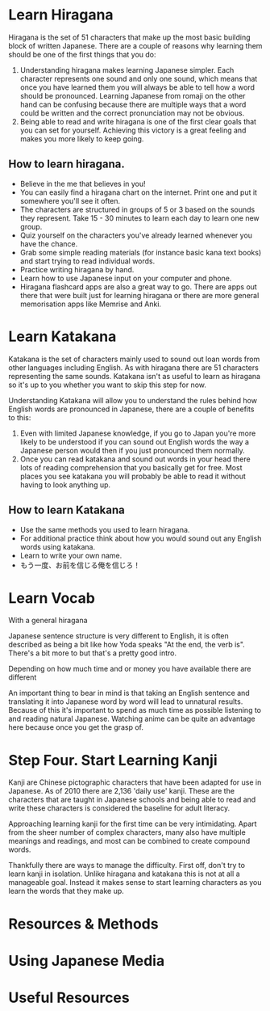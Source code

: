 # Learn Hiragana

Hiragana is the set of 51 characters that make up the most basic building block of written Japanese. There are a couple of reasons why learning them should be one of the first things that you do:

1. Understanding hiragana makes learning Japanese simpler. Each character represents one sound and only one sound, which means that once you have learned them you will always be able to tell how a word should be pronounced. Learning Japanese from romaji on the other hand can be confusing because there are multiple ways that a word could be written and the correct pronunciation may not be obvious.
2. Being able to read and write hiragana is one of the first clear goals that you can set for yourself. Achieving this victory is a great feeling and makes you more likely to keep going.

## How to learn hiragana.

- Believe in the me that believes in you!
- You can easily find a hiragana chart on the internet. Print one and put it somewhere you'll see it often.
- The characters are structured in groups of 5 or 3 based on the sounds they represent. Take 15 - 30 minutes to learn each day to learn one new group.
- Quiz yourself on the characters you've already learned whenever you have the chance.
- Grab some simple reading materials (for instance basic kana text books) and start trying to read individual words.
- Practice writing hiragana by hand.
- Learn how to use Japanese input on your computer and phone.
- Hiragana flashcard apps are also a great way to go. There are apps out there that were built just for learning hiragana or there are more general memorisation apps like Memrise and Anki.

# Learn Katakana

Katakana is the set of characters mainly used to sound out loan words from other languages including English. As with hiragana there are 51 characters representing the same sounds. Katakana isn't as useful to learn as hiragana so it's up to you whether you want to skip this step for now.

Understanding Katakana will allow you to understand the rules behind how English words are pronounced in Japanese, there are a couple of benefits to this:

1. Even with limited Japanese knowledge, if you go to Japan you're more likely to be understood if you can sound out English words the way a Japanese person would then if you just pronounced them normally.
2. Once you can read katakana and sound out words in your head there lots of reading comprehension that you basically get for free. Most places you see katakana you will probably be able to read it without having to look anything up.

## How to learn Katakana

- Use the same methods you used to learn hiragana.
- For additional practice think about how you would sound out any English words using katakana.
- Learn to write your own name.
- もう一度、お前を信じる俺を信じろ！

# Learn Vocab

With a general hiragana

Japanese sentence structure is very different to English, it is often described as being a bit like how Yoda speaks "At the end, the verb is". There's a bit more to but that's a pretty good intro.

Depending on how much time and or money you have available there are different

An important thing to bear in mind is that taking an English sentence and translating it into Japanese word by word will lead to unnatural results. Because of this it's important to spend as much time as possible listening to and reading natural Japanese. Watching anime can be quite an advantage here because once you get the grasp of.

# Step Four. Start Learning Kanji

Kanji are Chinese pictographic characters that have been adapted for use in Japanese. As of 2010 there are 2,136 'daily use' kanji. These are the characters that are taught in Japanese schools and being able to read and write these characters is considered the baseline for adult literacy.

Approaching learning kanji for the first time can be very intimidating. Apart from the sheer number of complex characters, many also have multiple meanings and readings, and most can be combined to create compound words.

Thankfully there are ways to manage the difficulty. First off, don't try to learn kanji in isolation. Unlike hiragana and katakana this is not at all a manageable goal. Instead it makes sense to start learning characters as you learn the words that they make up. 

# Resources & Methods

# Using Japanese Media

# Useful Resources



